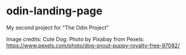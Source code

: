 # odin-landing-page
My second project for "The Odin Project"

Image credits:
Cute Dog: Photo by Pixabay from Pexels: https://www.pexels.com/photo/dog-snout-puppy-royalty-free-97082/